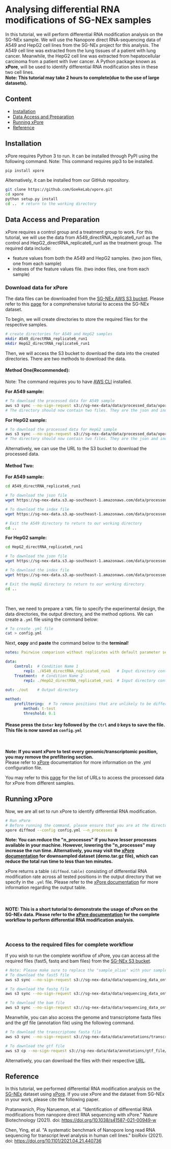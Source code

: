 # **Analysing differential RNA modifications of SG-NEx samples** 

In this tutorial, we will perform differential RNA modification analysis on the SG-NEx sample. We will use the Nanopore direct RNA-sequencing data of A549 and HepG2 cell lines from the SG-NEx project for this analysis. The A549 cell line was extracted from the lung tissues of a patient with lung cancer. Meanwhile, the HepG2 cell line was extracted from hepatocellular carcinoma from a patient with liver cancer. A Python package known as **xPore**, will be used to identify differential RNA modification sites in these two cell lines. <br>
**Note: This tutorial may take 2 hours to complete(due to the use of large datasets).**

## **Content**

- [Installation](#installation)
- [Data Access and Preparation](#data-access-and-preparation)
- [Running xPore](#running-xpore)
- [Reference](#reference)

## **Installation**

xPore requires Python 3 to run. It can be installed through PyPI using the following command. Note: This command requires pip3 to be installed. 


```bash
pip install xpore
```

Alternatively, it can be installed from our GitHub repository.


```bash
git clone https://github.com/GoekeLab/xpore.git
cd xpore
python setup.py install
cd ..  # return to the working directory 
```

## **Data Access and Preparation**

xPore requires a control group and a treatment group to work. For this tutorial, we will use the data from A549_directRNA_replicate6_run1 as the control and HepG2_directRNA_replicate6_run1 as the treatment group. The required data include:

- feature values from both the A549 and HepG2 samples. (two json files, one from each sample)
- indexes of the feature values file. (two index files, one from each sample)

### **Download data for xPore**
The data files can be downloaded from the [SG-NEx AWS S3 bucket](http://sg-nex-data.s3-website-ap-southeast-1.amazonaws.com/). Please refer to this [page](https://github.com/GoekeLab/sg-nex-data/blob/update-docs-aws/docs/AWS_data_access_tutorial.md) for a comprehensive tutorial to access the SG-NEx dataset.

To begin, we will create directories to store the required files for the respective samples. 
```bash
# create directories for A549 and HepG2 samples
mkdir A549_directRNA_replicate6_run1
mkdir HepG2_directRNA_replicate6_run1
```

Then, we will access the S3 bucket to download the data into the created directories. There are two methods to download the data. 
<br>

#### **Method One(Recommended):** 
Note: The command requires you to have [AWS CLI](https://aws.amazon.com/cli/) installed.

**For A549 sample:**
```bash
# To download the processed data for A549 sample
aws s3 sync --no-sign-request s3://sg-nex-data/data/processed_data/xpore/SGNex_A549_directRNA_replicate6_run1 ./A549_directRNA_replicate6_run1
# The directory should now contain two files. They are the json and index files.
```

**For HepG2 sample:**
```bash
# To download the processed data for HepG2 sample
aws s3 sync --no-sign-request s3://sg-nex-data/data/processed_data/xpore/SGNex_HepG2_directRNA_replicate6_run1 ./HepG2_directRNA_replicate6_run1
# The directory should now contain two files. They are the json and index files.
```

Alternatively, we can use the URL to the S3 bucket to download the processed data. 
<br>

#### **Method Two:**
**For A549 sample:**
```bash
cd A549_directRNA_replicate6_run1 

# To download the json file
wget https://sg-nex-data.s3.ap-southeast-1.amazonaws.com/data/processed_data/xpore/SGNex_A549_directRNA_replicate6_run1/data.json

# To download the index file
wget https://sg-nex-data.s3.ap-southeast-1.amazonaws.com/data/processed_data/xpore/SGNex_A549_directRNA_replicate6_run1/data.index

# Exit the A549 directory to return to our working directory
cd ..
```

**For HepG2 sample:**
```bash
cd HepG2_directRNA_replicate6_run1 

# To download the json file
wget https://sg-nex-data.s3.ap-southeast-1.amazonaws.com/data/processed_data/xpore/SGNex_HepG2_directRNA_replicate6_run1/data.json	

# To download the index file
wget https://sg-nex-data.s3.ap-southeast-1.amazonaws.com/data/processed_data/xpore/SGNex_HepG2_directRNA_replicate6_run1/data.index

# Exit the HepG2 directory to return to our working directory 
cd ..
```
<br>

Then, we need to prepare a `YAML` file to specify the experimental design, the data directories, the output directory, and the method options. We can create a `.yml` file using the command below: 

```bash
# To create .yml file
cat > config.yml
```

Next, **copy** and **paste** the command below to the **terminal**!
```yaml
notes: Pairwise comparison without replicates with default parameter setting.

data:
    Control:  # Condition Name 1
        rep1: ./A549_directRNA_replicate6_run1   # Input directory containing the json and index file
    Treatment:  # Condition Name 2
        rep1: ./HepG2_directRNA_replicate6_run1  # Input directory containing the json and index file
    
out: ./out    # Output directory 

method:
    prefiltering:  # To remove positions that are unlikely to be differentially modified
        method: t-test
        threshold: 0.1
```
#### **Please press the `Enter` key followed by the `Ctrl` and `D` keys to save the file. This file is now saved as `config.yml`**
<br>

**Note: If you want xPore to test every genomic/transcriptomic position, you may remove the prefiltering section.** <br>
Please refer to [xPore](https://xpore.readthedocs.io/en/latest/configuration.html) documentation for more information on the .yml configuration file. 
<br>

You may refer to this [page](https://github.com/GoekeLab/sg-nex-data/blob/update-docs-aws/docs/samples_with_RNAmod_data.tsv) for the list of URLs to access the processed data for xPore from different samples. 


## **Running xPore** 

Now, we are all set to run xPore to identify differential RNA modification. 


```bash
# Run xPore
# Before running the command, please ensure that you are at the directory where the .yml configuration file is located.
xpore diffmod --config config.yml --n_processes 8
```
**Note: You can reduce the "n_processes" if you have lesser processes available in your machine. However, lowering the "n_processes" may increase the run time. Alternatively, you may visit the [xPore documentation](https://xpore.readthedocs.io/en/latest/data.html) for downsampled dataset (demo.tar.gz file), which can reduce the total run time to less than ten minutes.**


xPore returns a table `(diffmod.table)` consisting of differential RNA modification rate across all tested positions in the output directory that we specify in the `.yml` file. Please refer to the [xPore documentation](https://xpore.readthedocs.io/en/latest/outputtable.html) for more information regarding the output table. 

<br>


#### **NOTE: This is a short tutorial to demonstrate the usage of xPore on the SG-NEx data. Please refer to the [xPore documentation](https://xpore.readthedocs.io/en/latest/quickstart.html#) for the complete workflow to perform differential RNA modification analysis.** 
<br>

### **Access to the required files for complete workflow** 

If you wish to run the complete workflow of xPore, you can access all the required files (fast5, fastq and bam files) from the [SG-NEx S3 bucket](https://github.com/GoekeLab/sg-nex-data/blob/update-docs-aws/docs/samples.tsv). 


```bash
# Note: Please make sure to replace the "sample_alias" with your sample name
# To download the fast5 file
aws s3 sync --no-sign-request s3://sg-nex-data/data/sequencing_data_ont/fast5/<sample_alias> ./

# To download the fastq file
aws s3 sync --no-sign-request s3://sg-nex-data/data/sequencing_data_ont/fastq/<sample_alias> ./

# To download the bam file
aws s3 sync --no-sign-request s3://sg-nex-data/data/sequencing_data_ont/bam/transcriptome/<sample_alias> ./
```

Meanwhile, you can also access the genome and transcriptome fasta files and the gtf file (annotation file) using the following command.

```bash 
# To download the transcriptome fasta file
aws s3 sync --no-sign-request s3://sg-nex-data/data/annotations/transcriptome_fasta ./ --exclude hg38*

# To download the gtf file
aws s3 cp --no-sign-request s3://sg-nex-data/data/annotations/gtf_file/Homo_sapiens.GRCh38.91.gtf ./
```
Alternatively, you can download the files with their respective [URL](https://github.com/GoekeLab/sg-nex-data/blob/update-docs-aws/docs/samples.tsv). 


## **Reference**
In this tutorial, we performed differential RNA modification analysis on the [SG-NEx](https://github.com/GoekeLab/sg-nex-data) dataset using [xPore](https://github.com/GoekeLab/xpore). If you use xPore and the dataset from SG-NEx in your work, please cite the following paper. 

Pratanwanich, Ploy Naruemon, et al. "Identification of differential RNA modifications from nanopore direct RNA sequencing with xPore." Nature Biotechnology (2021). doi: https://doi.org/10.1038/s41587-021-00949-w

Chen, Ying, et al. "A systematic benchmark of Nanopore long read RNA sequencing for transcript level analysis in human cell lines." bioRxiv (2021). doi: https://doi.org/10.1101/2021.04.21.440736